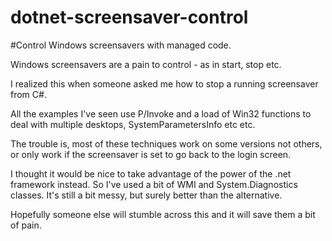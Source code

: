 dotnet-screensaver-control
==========================

#Control Windows screensavers with managed code.

Windows screensavers are a pain to control - as in start, stop etc.

I realized this when someone asked me how to stop a running screensaver from C#.

All the examples I've seen use P/Invoke and a load of Win32 functions to deal with multiple desktops, SystemParametersInfo etc etc.

The trouble is, most of these techniques work on some versions not others, or only work if the screensaver is set to go back to the login screen.

I thought it would be nice to take advantage of the power of the .net framework instead.
So I've used a bit of WMI and System.Diagnostics classes. It's still a bit messy, but surely better than the alternative.

Hopefully someone else will stumble across this and it will save them a bit of pain.